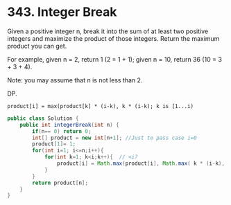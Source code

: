 # 343. Integer Break 


Given a positive integer n, break it into the sum of at least two positive integers and maximize the product of those integers. Return the maximum product you can get.

For example, given n = 2, return 1 (2 = 1 + 1); given n = 10, return 36 (10 = 3 + 3 + 4).

Note: you may assume that n is not less than 2.

DP.

```
product[i] = max(product[k] * (i-k), k * (i-k); k is [1...i)
```

```java
public class Solution {
    public int integerBreak(int n) {
        if(n== 0) return 0;
        int[] product = new int[n+1]; //Just to pass case i=0
        product[1]= 1;
        for(int i=1; i<=n;i++){
            for(int k=1; k<i;k++){  // <i?
                product[i] = Math.max(product[i], Math.max( k * (i-k), product[k] * (i-k)));
            }
        } 
        return product[n];    
    }
}
```
